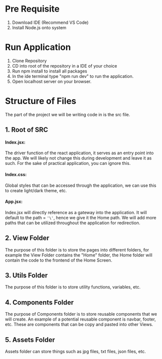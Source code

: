 # Pre Requisite
1. Download IDE (Recommend VS Code)
2. Install Node.js onto system

# Run Application
1. Clone Repository
2. CD into root of the repository in a IDE of your choice
3. Run npm install to install all packages
4. In the ide terminal type "npm run dev" to run the application.
5. Open localhost server on your browser.

# Structure of Files
The part of the project we will be writing code in is the src file.
## 1. Root of SRC<br>
#### Index.jsx: 
The driver function of the react application, it serves as an entry point into the app. We will likely not change this during development and leave it as such. For the sake of practical application, you can ignore this.<br>
#### Index.css: 
Global styles that can be accessed through the application, we can use this to create light/dark theme, etc.<br> 
#### App.jsx: 
Index.jsx will directly reference <App/> as a gateway into the application. It will default to the path = ```'\'```, hence we give it the Home path. We will add more paths that can be utilized throughout the application for redirection.<br>
## 2. View Folder<br>
The purpose of this folder is to store the pages into different folders, for example the View Folder contains the "Home" folder, the Home folder will contain the code to the frontend of the Home Screen.<br>
## 3. Utils Folder<br>
The purpose of this folder is to store utility functions, variables, etc.<br>
## 4. Components Folder<br>
The purpose of Components folder is to store reusable components that we will create. An example of a potential reusable component is navbar, footer, etc. These are components that can be copy and pasted into other Views.<br>
## 5. Assets Folder<br>
Assets folder can store things such as jpg files, txt files, json files, etc.<br>
